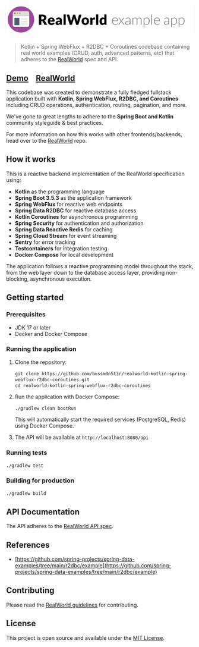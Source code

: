 # ![RealWorld Example App](logo.png)

> Kotlin + Spring WebFlux + R2DBC + Coroutines codebase containing real world examples (CRUD, auth, advanced patterns,
> etc) that adheres to the [RealWorld](https://github.com/gothinkster/realworld) spec and API.

## [Demo](https://demo.realworld.build/)&nbsp;&nbsp;&nbsp;&nbsp;[RealWorld](https://github.com/gothinkster/realworld)

This codebase was created to demonstrate a fully fledged fullstack application built with **Kotlin, Spring WebFlux,
R2DBC, and Coroutines** including CRUD operations, authentication, routing, pagination, and more.

We've gone to great lengths to adhere to the **Spring Boot and Kotlin** community styleguide & best practices.

For more information on how this works with other frontends/backends, head over to
the [RealWorld](https://github.com/gothinkster/realworld) repo.

## How it works

This is a reactive backend implementation of the RealWorld specification using:

- **Kotlin** as the programming language
- **Spring Boot 3.5.3** as the application framework
- **Spring WebFlux** for reactive web endpoints
- **Spring Data R2DBC** for reactive database access
- **Kotlin Coroutines** for asynchronous programming
- **Spring Security** for authentication and authorization
- **Spring Data Reactive Redis** for caching
- **Spring Cloud Stream** for event streaming
- **Sentry** for error tracking
- **Testcontainers** for integration testing
- **Docker Compose** for local development

The application follows a reactive programming model throughout the stack, from the web layer down to the database
access layer, providing non-blocking, asynchronous execution.

## Getting started

### Prerequisites

- JDK 17 or later
- Docker and Docker Compose

### Running the application

1. Clone the repository:
   ```
   git clone https://github.com/bossm0n5t3r/realworld-kotlin-spring-webflux-r2dbc-coroutines.git
   cd realworld-kotlin-spring-webflux-r2dbc-coroutines
   ```

2. Run the application with Docker Compose:
   ```
   ./gradlew clean bootRun
   ```

   This will automatically start the required services (PostgreSQL, Redis) using Docker Compose.

3. The API will be available at `http://localhost:8080/api`

### Running tests

```
./gradlew test
```

### Building for production

```
./gradlew build
```

## API Documentation

The API adheres to the [RealWorld API spec](https://github.com/gothinkster/realworld/tree/master/api).

## References

- [https://github.com/spring-projects/spring-data-examples/tree/main/r2dbc/example](https://github.com/spring-projects/spring-data-examples/tree/main/r2dbc/example)

## Contributing

Please read the [RealWorld guidelines](https://github.com/gothinkster/realworld/blob/master/CONTRIBUTING.md) for
contributing.

## License

This project is open source and available under the [MIT License](LICENSE).
